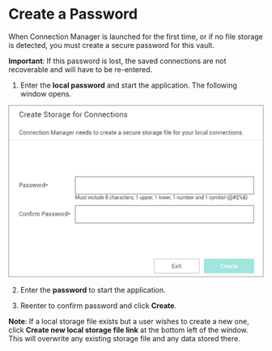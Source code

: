 [title]: # (Create Password and Storage)
[tags]: # (createpassword,storage,ssstorage)
[priority]: # (201)

# Create a Password

When Connection Manager is launched for the first time, or if no file storage is detected, you must create a secure password for this vault.

**Important**: If this password is lost, the saved connections are not recoverable and will have to be re-entered.

1. Enter the **local password** and start the application. The following window opens.

![](images/create-storage-for-conns.png)

2. Enter the **password** to start the application.

3. Reenter to confirm password and click **Create**.

**Note**: If a local storage file exists but a user wishes to create a new one, click **Create new local storage file link** at the bottom left of the window. This will overwrite any existing storage file and any data stored there.